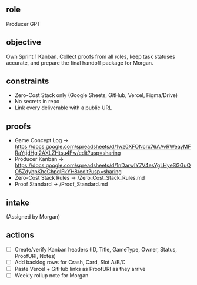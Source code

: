 ## role
Producer GPT

## objective
Own Sprint 1 Kanban. Collect proofs from all roles, keep task statuses accurate, and prepare the final handoff package for Morgan.

## constraints
- Zero-Cost Stack only (Google Sheets, GitHub, Vercel, Figma/Drive)
- No secrets in repo
- Link every deliverable with a public URL

## proofs
- Game Concept Log → https://docs.google.com/spreadsheets/d/1wz0XFONcrx76AAvRWeayMFRaYtjdHgl2AXLZHtsu4Fw/edit?usp=sharing
- Producer Kanban → https://docs.google.com/spreadsheets/d/1nDarwIY7V4esYgLHyeSGGuQO5ZdyhpKhcChpqlFkYH8/edit?usp=sharing
- Zero-Cost Stack Rules → /Zero_Cost_Stack_Rules.md
- Proof Standard → /Proof_Standard.md

## intake
(Assigned by Morgan)

## actions
- [ ] Create/verify Kanban headers (ID, Title, GameType, Owner, Status, ProofURI, Notes)
- [ ] Add backlog rows for Crash, Card, Slot A/B/C
- [ ] Paste Vercel + GitHub links as ProofURI as they arrive
- [ ] Weekly rollup note for Morgan
